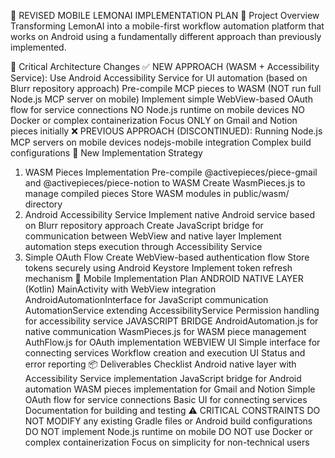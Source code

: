 🚀 REVISED MOBILE LEMONAI IMPLEMENTATION PLAN
📌 Project Overview
Transforming LemonAI into a mobile-first workflow automation platform that works on Android using a fundamentally different approach than previously implemented.

🔑 Critical Architecture Changes
✅ NEW APPROACH (WASM + Accessibility Service):
Use Android Accessibility Service for UI automation (based on Blurr repository approach)
Pre-compile MCP pieces to WASM (NOT run full Node.js MCP server on mobile)
Implement simple WebView-based OAuth flow for service connections
NO Node.js runtime on mobile devices
NO Docker or complex containerization
Focus ONLY on Gmail and Notion pieces initially
❌ PREVIOUS APPROACH (DISCONTINUED):
Running Node.js MCP servers on mobile devices
nodejs-mobile integration
Complex build configurations
🧩 New Implementation Strategy
1. WASM Pieces Implementation
Pre-compile @activepieces/piece-gmail and @activepieces/piece-notion to WASM
Create WasmPieces.js to manage compiled pieces
Store WASM modules in public/wasm/ directory
2. Android Accessibility Service
Implement native Android service based on Blurr repository approach
Create JavaScript bridge for communication between WebView and native layer
Implement automation steps execution through Accessibility Service
3. Simple OAuth Flow
Create WebView-based authentication flow
Store tokens securely using Android Keystore
Implement token refresh mechanism
📱 Mobile Implementation Plan
ANDROID NATIVE LAYER (Kotlin)
MainActivity with WebView integration
AndroidAutomationInterface for JavaScript communication
AutomationService extending AccessibilityService
Permission handling for accessibility service
JAVASCRIPT BRIDGE
AndroidAutomation.js for native communication
WasmPieces.js for WASM piece management
AuthFlow.js for OAuth implementation
WEBVIEW UI
Simple interface for connecting services
Workflow creation and execution UI
Status and error reporting
📦 Deliverables Checklist
 Android native layer with Accessibility Service implementation
 JavaScript bridge for Android automation
 WASM pieces implementation for Gmail and Notion
 Simple OAuth flow for service connections
 Basic UI for connecting services
 Documentation for building and testing
⚠️ CRITICAL CONSTRAINTS
DO NOT MODIFY any existing Gradle files or Android build configurations
DO NOT implement Node.js runtime on mobile
DO NOT use Docker or complex containerization
Focus on simplicity for non-technical users